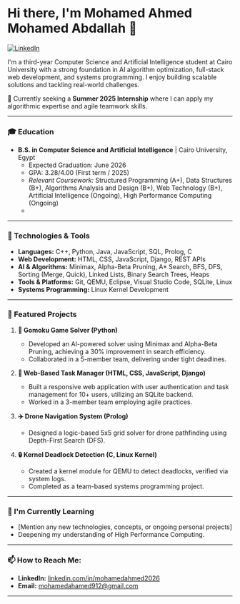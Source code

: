 # Hi there, I'm Mohamed Ahmed Mohamed Abdallah 👋

<a href="https://linkedin.com/in/mohamedahmed2026"><img src="https://img.shields.io/badge/LinkedIn-0077B5?style=for-the-badge&logo=linkedin&logoColor=white" alt="LinkedIn"></a>
<!-- <a href="mailto:mohamedahamed912@gmail.com"><img src="https://img.shields.io/badge/Gmail-D14836?style=for-the-badge&logo=gmail&logoColor=white" alt="Gmail"></a> -->

I'm a third-year Computer Science and Artificial Intelligence student at Cairo University with a strong foundation in AI algorithm optimization, full-stack web development, and systems programming. I enjoy building scalable solutions and tackling real-world challenges.

🚀 Currently seeking a **Summer 2025 Internship** where I can apply my algorithmic expertise and agile teamwork skills.

---

### 🎓 Education

*   **B.S. in Computer Science and Artificial Intelligence** | Cairo University, Egypt
    *   Expected Graduation: June 2026
    *   GPA: 3.28/4.00 (First term / 2025)
    *   *Relevant Coursework:* Structured Programming (A+), Data Structures (B+), Algorithms Analysis and Design (B+), Web Technology (B+), Artificial Intelligence (Ongoing), High Performance Computing (Ongoing)
    *   
---

### 🔧 Technologies & Tools

*   **Languages:** C++, Python, Java, JavaScript, SQL, Prolog, C
*   **Web Development:** HTML, CSS, JavaScript, Django, REST APIs
*   **AI & Algorithms:** Minimax, Alpha-Beta Pruning, A* Search, BFS, DFS, Sorting (Merge, Quick), Linked Lists, Binary Search Trees, Heaps
*   **Tools & Platforms:** Git, QEMU, Eclipse, Visual Studio Code, SQLite, Linux
*   **Systems Programming:** Linux Kernel Development

---

### 🌟 Featured Projects

1.  **🤖 Gomoku Game Solver (Python)**
    *   Developed an AI-powered solver using Minimax and Alpha-Beta Pruning, achieving a 30% improvement in search efficiency.
    *   Collaborated in a 5-member team, delivering under tight deadlines.

2.  **📝 Web-Based Task Manager (HTML, CSS, JavaScript, Django)**
    *   Built a responsive web application with user authentication and task management for 10+ users, utilizing an SQLite backend.
    *   Worked in a 3-member team employing agile practices.

3.  **✈️ Drone Navigation System (Prolog)**
    *   Designed a logic-based 5x5 grid solver for drone pathfinding using Depth-First Search (DFS).
 
4.  **🔒 Kernel Deadlock Detection (C, Linux Kernel)**
    *   Created a kernel module for QEMU to detect deadlocks, verified via system logs.
    *   Completed as a team-based systems programming project.



---

### 🌱 I'm Currently Learning

*   [Mention any new technologies, concepts, or ongoing personal projects]
*   Deepening my understanding of High Performance Computing.

---

### 📫 How to Reach Me:

*   **LinkedIn:** [linkedin.com/in/mohamedahmed2026](https://linkedin.com/in/mohamedahmed2026)
*   **Email:** mohamedahamed912@gmail.com

---

<!-- Optional: GitHub Stats (e.g., using anuraghazra/github-readme-stats) 
[![Mohamed's GitHub stats](https://github-readme-stats.vercel.app/api?username=mohamed-ahamed-mohamed-2026&show_icons=true&theme=radical)](https://github.com/anuraghazra/github-readme-stats)
[![Top Langs](https://github-readme-stats.vercel.app/api/top-langs/?username=mohamed-ahamed-mohamed-2026&layout=compact&theme=radical)](https://github.com/anuraghazra/github-readme-stats) -->
